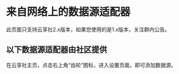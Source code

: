 # 来自网络上的数据源适配器

此页面只支持云享社2.x版本，如果您使用的是1.x版本，关注群内公告。

## 以下数据源适配器由社区提供

在云享社主页，点击右上角“齿轮”图标，进入设置页面，即可添加数据源。

<ServiceStatus url="http://103.40.13.95:10090/" />

<ServiceStatus url="http://222.187.227.134:30252/" />
